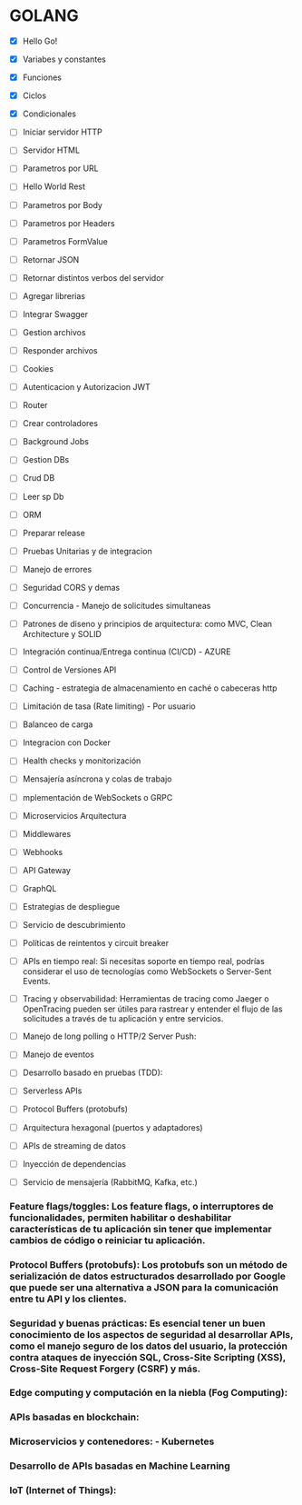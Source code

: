 # GOLANG

- [x] Hello Go!
- [x] Variabes y constantes
- [x] Funciones
- [x] Ciclos
- [x] Condicionales
- [ ] Iniciar servidor HTTP
- [ ] Servidor HTML
- [ ] Parametros por URL
- [ ] Hello World Rest
- [ ] Parametros por Body
- [ ] Parametros por Headers
- [ ] Parametros FormValue
- [ ] Retornar JSON
- [ ] Retornar distintos verbos del servidor
- [ ] Agregar librerias
- [ ] Integrar Swagger
- [ ] Gestion archivos
- [ ] Responder archivos
- [ ] Cookies
- [ ] Autenticacion y Autorizacion JWT
- [ ] Router
- [ ] Crear controladores
- [ ] Background Jobs
- [ ] Gestion DBs
- [ ] Crud DB
- [ ] Leer sp Db
- [ ] ORM
- [ ] Preparar release
- [ ] Pruebas Unitarias y de integracion
- [ ] Manejo de errores
- [ ] Seguridad CORS y demas
- [ ] Concurrencia - Manejo de solicitudes simultaneas
- [ ] Patrones de diseno y principios de arquitectura: como MVC, Clean Architecture y SOLID
- [ ] Integración continua/Entrega continua (CI/CD) - AZURE
- [ ] Control de Versiones API
- [ ] Caching - estrategia de almacenamiento en caché o cabeceras http
- [ ] Limitación de tasa (Rate limiting) - Por usuario
- [ ] Balanceo de carga
- [ ] Integracion con Docker
- [ ] Health checks y monitorización
- [ ] Mensajería asíncrona y colas de trabajo
- [ ] mplementación de WebSockets o GRPC
- [ ] Microservicios Arquitectura
- [ ] Middlewares
- [ ] Webhooks
- [ ] API Gateway
- [ ] GraphQL
- [ ] Estrategias de despliegue
- [ ] Servicio de descubrimiento
- [ ] Políticas de reintentos y circuit breaker
- [ ] APIs en tiempo real: Si necesitas soporte en tiempo real, podrías considerar el uso de tecnologías como WebSockets o Server-Sent Events.
- [ ] Tracing y observabilidad: Herramientas de tracing como Jaeger o OpenTracing pueden ser útiles para rastrear y entender el flujo de las solicitudes a través de tu aplicación y entre servicios.
- [ ] Manejo de long polling o HTTP/2 Server Push:
- [ ] Manejo de eventos
- [ ] Desarrollo basado en pruebas (TDD):
- [ ] Serverless APIs
- [ ] Protocol Buffers (protobufs)
- [ ] Arquitectura hexagonal (puertos y adaptadores)
- [ ] APIs de streaming de datos
- [ ] Inyección de dependencias
- [ ] Servicio de mensajería (RabbitMQ, Kafka, etc.)


### Feature flags/toggles: Los feature flags, o interruptores de funcionalidades, permiten habilitar o deshabilitar características de tu aplicación sin tener que implementar cambios de código o reiniciar tu aplicación.
### Protocol Buffers (protobufs): Los protobufs son un método de serialización de datos estructurados desarrollado por Google que puede ser una alternativa a JSON para la comunicación entre tu API y los clientes.

### Seguridad y buenas prácticas: Es esencial tener un buen conocimiento de los aspectos de seguridad al desarrollar APIs, como el manejo seguro de los datos del usuario, la protección contra ataques de inyección SQL, Cross-Site Scripting (XSS), Cross-Site Request Forgery (CSRF) y más.
### Edge computing y computación en la niebla (Fog Computing):
### APIs basadas en blockchain: 
### Microservicios y contenedores: - Kubernetes
### Desarrollo de APIs basadas en Machine Learning
### IoT (Internet of Things):


